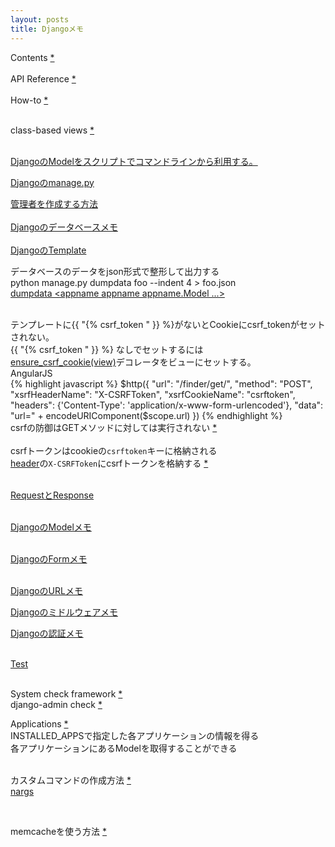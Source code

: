 ```yaml
---
layout: posts
title: Djangoメモ 
---
```

Contents [\*](https://docs.djangoproject.com/en/stable/contents/)  
<br>
API Reference [\*](https://docs.djangoproject.com/en/stable/ref/)    
<br>
How\-to [\*](https://docs.djangoproject.com/en/stable/howto/)    
<br>

class-based views [\*](https://docs.djangoproject.com/en/stable/topics/class-based-views/intro/#using-class-based-views)  
<br>

[DjangoのModelをスクリプトでコマンドラインから利用する。](/2014/02/08/django_model_command_line_script.html) 
<br/>

[Djangoのmanage.py](/2014/12/18/django-manage.html) 
<br/>

[管理者を作成する方法](https://docs.djangoproject.com/en/stable/intro/tutorial02/#creating-an-admin-user)   
<br/>
[Djangoのデータベースメモ](/2017/10/11/django-database.html)  
<br/> 
[DjangoのTemplate](/2014/12/16/django-template.html)
<br/>
   
データベースのデータをjson形式で整形して出力する     
python manage.py dumpdata foo --indent 4 &gt; foo.json  
[dumpdata &lt;appname appname appname.Model ...&gt;](https://docs.djangoproject.com/en/stable/ref/django-admin/#dumpdata-appname-appname-appname-model)  
<br/>
  
テンプレートに{{ "{% csrf_token " }} %}がないとCookieにcsrf_tokenがセットされない。    
{{ "{% csrf_token " }} %} なしでセットするには  
[ensure_csrf_cookie(view)](https://docs.djangoproject.com/en/stable/ref/csrf/#django.views.decorators.csrf.ensure_csrf_cookie )デコレータをビューにセットする。        
AngularJS  
{% highlight javascript %}
            $http({
                 "url": "/finder/get/",
                 "method": "POST",
                 "xsrfHeaderName": "X-CSRFToken",
                 "xsrfCookieName": "csrftoken",
                 "headers": {'Content-Type': 'application/x-www-form-urlencoded'},
                 "data": "url=" + encodeURIComponent($scope.url)
            })
{% endhighlight %}
<br>
csrfの防御はGETメソッドに対しては実行されない [*](https://docs.djangoproject.com/en/stable/ref/csrf/)    
<br>
csrfトークンはcookieの`csrftoken`キーに格納される  
[header](https://docs.djangoproject.com/en/stable/ref/settings/#std:setting-CSRF_HEADER_NAME)の`X-CSRFToken`にcsrfトークンを格納する [\*](https://docs.djangoproject.com/en/stable/ref/csrf/#ajax)  
<br>

[RequestとResponse](/2016/08/30/django_request_response.html)  
<br>

[DjangoのModelメモ](/2014/11/29/django-model.html)  
<br/>

[DjangoのFormメモ](/2014/12/02/django-forms.html)  
<br/>

[DjangoのURLメモ](/2014/12/09/django-url.html)
<br/>    

[Djangoのミドルウェアメモ](/2015/11/28/django-middleware.html)
<br>

[Djangoの認証メモ](/2016/06/18/django-authentication.html)  
<br>

[Test](/2014/12/16/django-test.html)  
<br/>

System check framework [\*](https://docs.djangoproject.com/en/stable/topics/checks/#system-check-framework)   
django-admin check [*](https://docs.djangoproject.com/en/stable/ref/django-admin/#django-admin-check)   

Applications [*](https://docs.djangoproject.com/en/stable/ref/applications/)    
INSTALLED_APPSで指定した各アプリケーションの情報を得る      
各アプリケーションにあるModelを取得することができる          
<br>    
    
カスタムコマンドの作成方法 [*](https://docs.djangoproject.com/en/stable/howto/custom-management-commands/)  
[nargs](http://docs.python.jp/3.5/library/argparse.html#nargs)   

<br>

memcacheを使う方法 [\*](https://docs.djangoproject.com/en/dev/topics/cache/)
